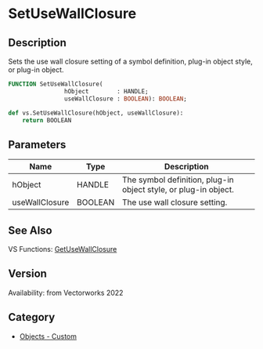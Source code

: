 # SetUseWallClosure

## Description
Sets the use wall closure setting of a symbol definition, plug-in object style, or plug-in object.

```pascal
FUNCTION SetUseWallClosure(
				hObject        : HANDLE;
				useWallClosure : BOOLEAN): BOOLEAN;
```

```python
def vs.SetUseWallClosure(hObject, useWallClosure):
    return BOOLEAN
```

## Parameters
|Name|Type|Description|
|---|---|---|
|hObject|HANDLE|The symbol definition, plug-in object style, or plug-in object.|
|useWallClosure|BOOLEAN|The use wall closure setting.|

## See Also
VS Functions:
[GetUseWallClosure](GetUseWallClosure.md)

## Version
Availability: from Vectorworks 2022

## Category
* [Objects - Custom](../Categories/Objects%20-%20Custom.md)
